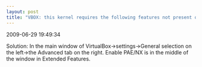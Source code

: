 ```yaml
---
layout: post
title: "VBOX: this kernel requires the following features not present on the CPU:pae"
---
```


<p class='meta'>2009-06-29 19:49:34</p>

Solution:
In the main window of VirtualBox->settings->General selection on the left->the Advanced tab on the right. 
Enable PAE/NX is in the middle of the window in Extended Features.